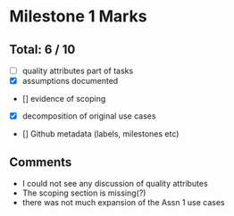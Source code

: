 # Milestone 1 Marks

## Total:   6 / 10

- [ ] quality attributes part of tasks
- [x] assumptions documented
- [] evidence of scoping
- [x] decomposition of original use cases
- [] Github metadata (labels, milestones etc)

## Comments
- I could not see any discussion of quality attributes
- The scoping section is missing(?)
- there was not much expansion of the Assn 1 use cases
